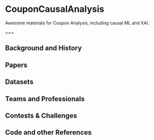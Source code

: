 # CouponCausalAnalysis
Awesome materials for Coupon Analysis, including causal ML and XAI.

===

## Background and History

## Papers

## Datasets

## Teams and Professionals

## Contests & Challenges

## Code and other References
